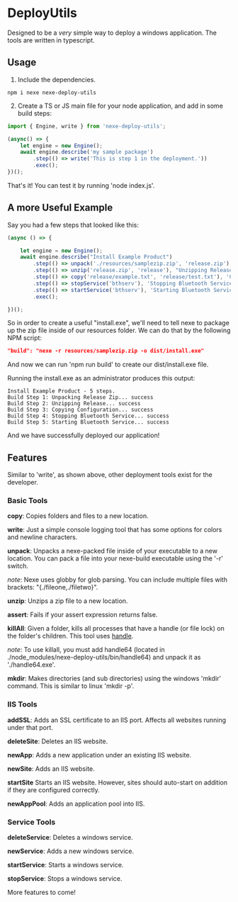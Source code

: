 # DeployUtils
Designed to be a *very* simple way to deploy a windows application. The tools are written in typescript.

## Usage

1. Include the dependencies.

```
npm i nexe nexe-deploy-utils
```

2. Create a TS or JS main file for your node application, and add in some build steps:

```typescript
import { Engine, write } from 'nexe-deploy-utils';

(async() => {
    let engine = new Engine();
    await engine.describe('my sample package')
        .step(() => write('This is step 1 in the deployment.'))
        .exec();
})();
```

That's it! You can test it by running 'node index.js'. 

## A more Useful Example

Say you had a few steps that looked like this:

```typescript
(async () => {

    let engine = new Engine();
    await engine.describe("Install Example Product")
        .step(() => unpack('./resources/samplezip.zip', 'release.zip'), "Unpacking Release Zip")
        .step(() => unzip('release.zip', 'release'), "Unzipping Release")
        .step(() => copy('release/example.txt', 'release/test.txt'), 'Copying Configuration')
        .step(() => stopService('bthserv'), 'Stopping Bluetooth Service')
        .step(() => startService('bthserv'), 'Starting Bluetooth Service')
        .exec();

})();
```

So in order to create a useful "install.exe", we'll need to tell nexe to package up the zip file inside of our resources folder.  We can do that by the following NPM script:

```json
"build": "nexe -r resources/samplezip.zip -o dist/install.exe"
```

And now we can run 'npm run build' to create our dist/install.exe file.

Running the install.exe as an administrator produces this output:

```
Install Example Product - 5 steps.
Build Step 1: Unpacking Release Zip... success
Build Step 2: Unzipping Release... success
Build Step 3: Copying Configuration... success
Build Step 4: Stopping Bluetooth Service... success
Build Step 5: Starting Bluetooth Service... success
```

And we have successfully deployed our application!

## Features
Similar to 'write', as shown above, other deployment tools exist for the developer.

### Basic Tools
**copy**: Copies folders and files to a new location.

**write**: Just a simple console logging tool that has some options for colors and newline characters.

**unpack**: Unpacks a nexe-packed file inside of your executable to a new location. You can pack a file into your 
nexe-build executable using the '-r' switch.

*note*: Nexe uses globby for glob parsing. You can include multiple files with brackets: "{./fileone,./filetwo}".

**unzip**: Unzips a zip file to a new location.

**assert**: Fails if your assert expression returns false. 

**killAll**: Given a folder, kills all processes that have a handle (or file lock) on the folder's children. This tool uses [handle](https://docs.microsoft.com/en-us/sysinternals/downloads/handle).

*note*: To use killall, you must add handle64 (located in ./node_modules/nexe-deploy-utils/bin/handle64) and unpack it as './handle64.exe'.

**mkdir**: Makes directories (and sub directories) using the windows 'mkdir' command. This is similar to linux 'mkdir -p'.

### IIS Tools
**addSSL**: Adds an SSL certificate to an IIS port. Affects all websites running under that port.

**deleteSite**: Deletes an IIS website.

**newApp**: Adds a new application under an existing IIS website.

**newSite**: Adds an IIS website.

**startSite** Starts an IIS website. However, sites should auto-start on addition if they are configured correctly.

**newAppPool**: Adds an application pool into IIS.

### Service Tools
**deleteService**: Deletes a windows service.

**newService**: Adds a new windows service.

**startService**: Starts a windows service.

**stopService**: Stops a windows service.


More features to come!